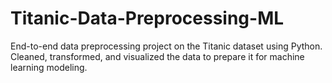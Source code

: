# Titanic-Data-Preprocessing-ML
End-to-end data preprocessing project on the Titanic dataset using Python. Cleaned, transformed, and visualized the data to prepare it for machine learning modeling.
